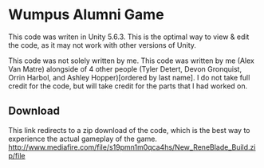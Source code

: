 # Wumpus Alumni Game
This code was writen in Unity 5.6.3. This is the optimal way to view & edit the code, as it may not work with other versions of Unity.

This code was not solely written by me. This code was written by me (Alex Van Matre) alongside of 4 other people (Tyler Detert, Devon Gronquist, Orrin Harbol, and Ashley Hopper)[ordered by last name]. I do not take full credit for the code, but will take credit for the parts that I had worked on.
## Download
This link redirects to a zip download of the code, which is the best way to experience the actual gameplay of the game.
http://www.mediafire.com/file/s19pmn1m0qca4hs/New_ReneBlade_Build.zip/file
